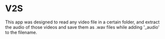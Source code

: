 # V2S
This app was designed to read any video file in a certain folder, and extract the audio of those videos and save them as .wav files while adding '_audio' to the filename.
